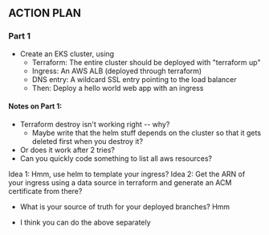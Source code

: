 ## ACTION PLAN
### Part 1
- Create an EKS cluster, using
    - Terraform: The entire cluster should be deployed with "terraform up"
    - Ingress: An AWS ALB (deployed through terraform)
    - DNS entry: A wildcard SSL entry pointing to the load balancer
    - Then: Deploy a hello world web app with an ingress

#### Notes on Part 1:
- Terraform destroy isn't working right -- why?
    - Maybe write that the helm stuff depends on the cluster so that it gets deleted first when you destroy it?
- Or does it work after 2 tries?
- Can you quickly code something to list all aws resources?

Idea 1: Hmm, use helm to template your ingress?
Idea 2: Get the ARN of your ingress using a data source in terraform and generate an ACM certificate from there?
- What is your source of truth for your deployed branches? Hmm

- I think you can do the above separately